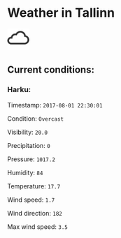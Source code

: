 # Weather in Tallinn 

<img src= 'images/cloud.png' width= '50' /> 

## Current conditions: 

### Harku: 

Timestamp: ``` 2017-08-01 22:30:01 ``` 

Condition: ``` Overcast ``` 

Visibility: ``` 20.0 ``` 

Precipitation: ``` 0 ``` 

Pressure: ``` 1017.2 ``` 

Humidity: ``` 84 ``` 

Temperature: ``` 17.7 ``` 

Wind speed: ``` 1.7 ``` 

Wind direction: ``` 182 ``` 

Max wind speed: ``` 3.5 ``` 

